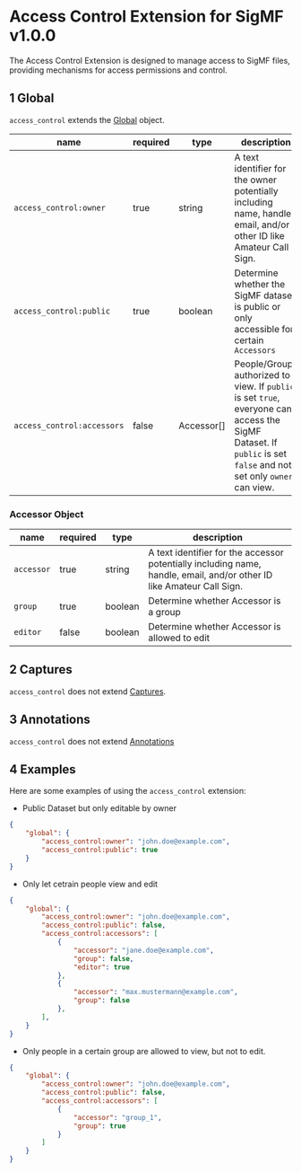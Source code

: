 # Access Control Extension for SigMF v1.0.0

The Access Control Extension is designed to manage access to SigMF files, providing mechanisms for access permissions and control.

## 1 Global
`access_control` extends the [Global](https://github.com/gnuradio/SigMF/blob/master/sigmf-spec.md#global-object) object.

|name|required|type|description|
|----|--------|----|-----------|
|`access_control:owner`|true|string|A text identifier for the owner potentially including name, handle, email, and/or other ID like Amateur Call Sign.|
|`access_control:public`|true|boolean|Determine whether the SigMF dataset is public or only accessible for certain `Accessors`|
|`access_control:accessors`|false|Accessor[]|People/Groups authorized to view. If `public` is set `true`, everyone can access the SigMF Dataset. If `public` is set `false` and not set only `owner` can view.|

### Accessor Object

|name|required|type|description|
|----|--------|----|-----------|
|`accessor`|true|string|A text identifier for the accessor potentially including name, handle, email, and/or other ID like Amateur Call Sign. |
|`group`|true|boolean|Determine whether Accessor is a group|
|`editor`|false|boolean|Determine whether Accessor is allowed to edit|



## 2 Captures

`access_control` does not extend [Captures](https://github.com/gnuradio/SigMF/blob/master/sigmf-spec.md#captures-array).

## 3 Annotations


`access_control` does not extend [Annotations](https://github.com/gnuradio/SigMF/blob/master/sigmf-spec.md#annotations-array)

## 4 Examples

Here are some examples of using the `access_control` extension:

- Public Dataset but only editable by owner
```json
{
    "global": {
        "access_control:owner": "john.doe@example.com",
        "access_control:public": true
    }
}
```

- Only let cetrain people view and edit

```json
{
    "global": {
        "access_control:owner": "john.doe@example.com",
        "access_control:public": false,
        "access_control:accessors": [
            {
                "accessor": "jane.doe@example.com",
                "group": false,
                "editor": true
            },
            {
                "accessor": "max.mustermann@example.com",
                "group": false
            },
        ],
    }
}
```

- Only people in a certain group are allowed to view, but not to edit.

```json
{
    "global": {
        "access_control:owner": "john.doe@example.com",
        "access_control:public": false,
        "access_control:accessors": [
            {
                "accessor": "group_1",
                "group": true
            }
        ]
    }
}
```